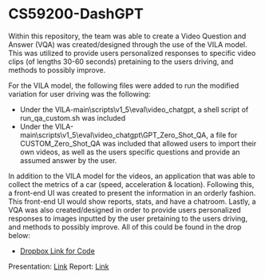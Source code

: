# CS59200-DashGPT
Within this repository, the team was able to create a Video Question and Answer (VQA) was created/designed through the use of the VILA model. This was utilized to provide users personalized responses to specific video clips (of lengths 30-60 seconds) pretaining to the users driving, and methods to possibly improve. 

For the VILA model, the following files were added to run the modified variation for user driving was the following:
- Under the VILA-main\scripts\v1_5\eval\video_chatgpt, a shell script of run_qa_custom.sh was included
- Under the VILA-main\scripts\v1_5\eval\video_chatgpt\GPT_Zero_Shot_QA, a file for CUSTOM_Zero_Shot_QA was included that allowed users to import their own videos, as well as the users specific questions and provide an assumed answer by the user.

In addition to the VILA model for the videos, an application that was able to collect the metrics of a car (speed, acceleration & location). Following this, a front-end UI was created to present the information in an orderly fashion. This front-end UI would show reports, stats, and have a chatroom. Lastly, a VQA was also created/designed in order to provide users personalized responses to images inputted by the user pretaining to the users driving, and methods to possibly improve. All of this could be found in the drop below:
- [Dropbox Link for Code](https://app.box.com/s/1xsiqhm0h8o9p1y6pygb81i2ajqthk5v)

Presentation: [Link](https://app.box.com/s/ratxm8n65r9kxjzblv6qros06hprb1x5)
Report: [Link](https://www.overleaf.com/read/wpshqxjzqcnj#e83a0f)
